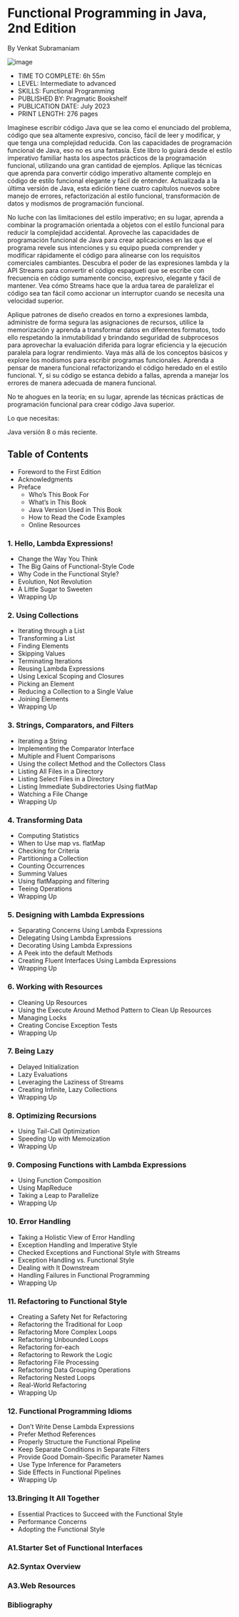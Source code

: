 # Functional Programming in Java, 2nd Edition

By Venkat Subramaniam

![image](https://github.com/user-attachments/assets/e8fb2fdd-b58b-496b-9dee-aa736cb59b20)

* TIME TO COMPLETE: 6h 55m
* LEVEL: Intermediate to advanced
* SKILLS: Functional Programming
* PUBLISHED BY: Pragmatic Bookshelf
* PUBLICATION DATE: July 2023
* PRINT LENGTH: 276 pages

Imagínese escribir código Java que se lea como el enunciado del problema, código que sea altamente expresivo, conciso, fácil de leer y modificar, y que tenga una complejidad reducida. Con las capacidades de programación funcional de Java, eso no es una fantasía. Este libro lo guiará desde el estilo imperativo familiar hasta los aspectos prácticos de la programación funcional, utilizando una gran cantidad de ejemplos. Aplique las técnicas que aprenda para convertir código imperativo altamente complejo en código de estilo funcional elegante y fácil de entender. Actualizada a la última versión de Java, esta edición tiene cuatro capítulos nuevos sobre manejo de errores, refactorización al estilo funcional, transformación de datos y modismos de programación funcional.

No luche con las limitaciones del estilo imperativo; en su lugar, aprenda a combinar la programación orientada a objetos con el estilo funcional para reducir la complejidad accidental. Aproveche las capacidades de programación funcional de Java para crear aplicaciones en las que el programa revele sus intenciones y su equipo pueda comprender y modificar rápidamente el código para alinearse con los requisitos comerciales cambiantes. Descubra el poder de las expresiones lambda y la API Streams para convertir el código espagueti que se escribe con frecuencia en código sumamente conciso, expresivo, elegante y fácil de mantener. Vea cómo Streams hace que la ardua tarea de paralelizar el código sea tan fácil como accionar un interruptor cuando se necesita una velocidad superior.

Aplique patrones de diseño creados en torno a expresiones lambda, administre de forma segura las asignaciones de recursos, utilice la memorización y aprenda a transformar datos en diferentes formatos, todo ello respetando la inmutabilidad y brindando seguridad de subprocesos para aprovechar la evaluación diferida para lograr eficiencia y la ejecución paralela para lograr rendimiento. Vaya más allá de los conceptos básicos y explore los modismos para escribir programas funcionales. Aprenda a pensar de manera funcional refactorizando el código heredado en el estilo funcional. Y, si su código se estanca debido a fallas, aprenda a manejar los errores de manera adecuada de manera funcional.

No te ahogues en la teoría; en su lugar, aprende las técnicas prácticas de programación funcional para crear código Java superior.

Lo que necesitas:

Java versión 8 o más reciente.

## Table of Contents

   * Foreword to the First Edition
   * Acknowledgments
   * Preface
      * Who’s This Book For
      * What’s in This Book
      * Java Version Used in This Book
      * How to Read the Code Examples
      * Online Resources

### 1. Hello, Lambda Expressions!
   *  Change the Way You Think
   * The Big Gains of Functional-Style Code
   * Why Code in the Functional Style?
   * Evolution, Not Revolution
   * A Little Sugar to Sweeten
   * Wrapping Up

### 2. Using Collections
   * Iterating through a List
   * Transforming a List
   * Finding Elements
   * Skipping Values
   * Terminating Iterations
   * Reusing Lambda Expressions
   * Using Lexical Scoping and Closures
   * Picking an Element
   * Reducing a Collection to a Single Value
   * Joining Elements
   * Wrapping Up

### 3. Strings, Comparators, and Filters
   * Iterating a String
   * Implementing the Comparator Interface
   * Multiple and Fluent Comparisons
   * Using the collect Method and the Collectors Class
   * Listing All Files in a Directory
   * Listing Select Files in a Directory
   * Listing Immediate Subdirectories Using flatMap
   * Watching a File Change
   * Wrapping Up

### 4. Transforming Data
   * Computing Statistics
   * When to Use map vs. flatMap
   * Checking for Criteria
   * Partitioning a Collection
   * Counting Occurrences
   * Summing Values
   * Using flatMapping and filtering
   * Teeing Operations
   * Wrapping Up

### 5. Designing with Lambda Expressions
   * Separating Concerns Using Lambda Expressions
   * Delegating Using Lambda Expressions
   * Decorating Using Lambda Expressions
   * A Peek into the default Methods
   * Creating Fluent Interfaces Using Lambda Expressions
   * Wrapping Up

### 6. Working with Resources
   * Cleaning Up Resources
   * Using the Execute Around Method Pattern to Clean Up Resources
   * Managing Locks
   * Creating Concise Exception Tests
   * Wrapping Up

### 7. Being Lazy
   * Delayed Initialization
   * Lazy Evaluations
   * Leveraging the Laziness of Streams
   * Creating Infinite, Lazy Collections
   * Wrapping Up

### 8. Optimizing Recursions
   * Using Tail-Call Optimization
   * Speeding Up with Memoization
   * Wrapping Up

### 9. Composing Functions with Lambda Expressions
   * Using Function Composition
   * Using MapReduce
   * Taking a Leap to Parallelize
   * Wrapping Up

### 10. Error Handling
   * Taking a Holistic View of Error Handling
   * Exception Handling and Imperative Style
   * Checked Exceptions and Functional Style with Streams
   * Exception Handling vs. Functional Style
   * Dealing with It Downstream
   * Handling Failures in Functional Programming
   * Wrapping Up

### 11. Refactoring to Functional Style
   * Creating a Safety Net for Refactoring
   * Refactoring the Traditional for Loop
   * Refactoring More Complex Loops
   * Refactoring Unbounded Loops
   * Refactoring for-each
   * Refactoring to Rework the Logic
   * Refactoring File Processing
   * Refactoring Data Grouping Operations
   * Refactoring Nested Loops
   * Real-World Refactoring
   * Wrapping Up

### 12. Functional Programming Idioms
   * Don’t Write Dense Lambda Expressions
   * Prefer Method References
   * Properly Structure the Functional Pipeline
   * Keep Separate Conditions in Separate Filters
   * Provide Good Domain-Specific Parameter Names
   * Use Type Inference for Parameters
   * Side Effects in Functional Pipelines
   * Wrapping Up

### 13.Bringing It All Together
   * Essential Practices to Succeed with the Functional Style
   * Performance Concerns
   * Adopting the Functional Style

### A1.Starter Set of Functional Interfaces

### A2.Syntax Overview

### A3.Web Resources

### Bibliography
